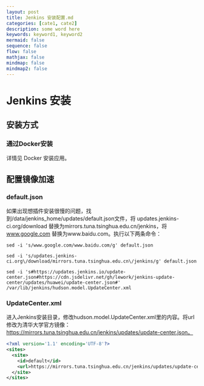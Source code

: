 ```yaml
---
layout: post
title: Jenkins 安装配置.md
categories: [cate1, cate2]
description: some word here
keywords: keyword1, keyword2
mermaid: false
sequence: false
flow: false
mathjax: false
mindmap: false
mindmap2: false
---
```

# Jenkins 安装

## 安装方式

### 通过Docker安装

详情见 Docker 安装应用。



## 配置镜像加速

### default.json

如果出现想插件安装很慢的问题，找到/data/jenkins_home/updates/default.json文件，将 updates.jenkins-ci.org/download 替换为mirrors.tuna.tsinghua.edu.cn/jenkins，将 www.google.com 替换为www.baidu.com。执行以下两条命令：


```shell
sed -i 's/www.google.com/www.baidu.com/g' default.json

sed -i 's/updates.jenkins-ci.org\/download/mirrors.tuna.tsinghua.edu.cn\/jenkins/g' default.json

sed -i 's#https://updates.jenkins.io/update-center.json#https://cdn.jsdelivr.net/gh/lework/jenkins-update-center/updates/huawei/update-center.json#' /var/lib/jenkins/hudson.model.UpdateCenter.xml
```



### UpdateCenter.xml

进入Jenkins安装目录，修改hudson.model.UpdateCenter.xml里的内容。将url修改为清华大学官方镜像：https://mirrors.tuna.tsinghua.edu.cn/jenkins/updates/update-center.json。

```xml
<?xml version='1.1' encoding='UTF-8'?>
<sites>
  <site>
    <id>default</id>
    <url>https://mirrors.tuna.tsinghua.edu.cn/jenkins/updates/update-center.json</url>
  </site>
</sites>
```
